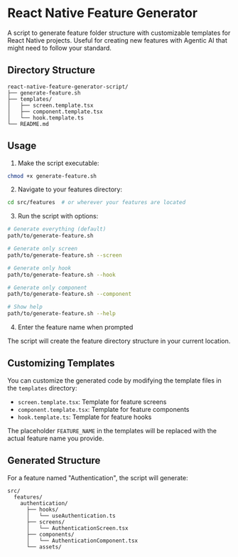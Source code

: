 # React Native Feature Generator

A script to generate feature folder structure with customizable templates for React Native projects.
Useful for creating new features with Agentic AI that might need to follow your standard.

## Directory Structure

```
react-native-feature-generator-script/
├── generate-feature.sh
├── templates/
│   ├── screen.template.tsx
│   ├── component.template.tsx
│   └── hook.template.ts
└── README.md
```

## Usage

1. Make the script executable:
```bash
chmod +x generate-feature.sh
```

2. Navigate to your features directory:
```bash
cd src/features  # or wherever your features are located
```

3. Run the script with options:
```bash
# Generate everything (default)
path/to/generate-feature.sh

# Generate only screen
path/to/generate-feature.sh --screen

# Generate only hook
path/to/generate-feature.sh --hook

# Generate only component
path/to/generate-feature.sh --component

# Show help
path/to/generate-feature.sh --help
```

4. Enter the feature name when prompted

The script will create the feature directory structure in your current location.

## Customizing Templates

You can customize the generated code by modifying the template files in the `templates` directory:

- `screen.template.tsx`: Template for feature screens
- `component.template.tsx`: Template for feature components
- `hook.template.ts`: Template for feature hooks

The placeholder `FEATURE_NAME` in the templates will be replaced with the actual feature name you provide.

## Generated Structure

For a feature named "Authentication", the script will generate:

```
src/
  features/
    authentication/
      ├── hooks/
      │   └── useAuthentication.ts
      ├── screens/
      │   └── AuthenticationScreen.tsx
      ├── components/
      │   └── AuthenticationComponent.tsx
      └── assets/
``` 
